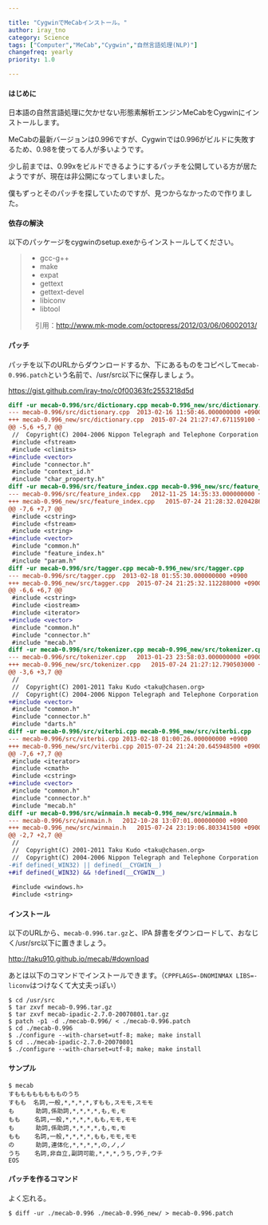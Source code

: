 ```yaml
---

title: "CygwinでMeCabインストール。"
author: iray_tno
category: Science
tags: ["Computer","MeCab","Cygwin","自然言語処理(NLP)"]
changefreq: yearly
priority: 1.0

---
```


#### はじめに

日本語の自然言語処理に欠かせない形態素解析エンジンMeCabをCygwinにインストールします。

MeCabの最新バージョンは0.996ですが、Cygwinでは0.996がビルドに失敗するため、0.98を使ってる人が多いようです。

少し前までは、0.99xをビルドできるようにするパッチを公開している方が居たようですが、現在は非公開になってしまいました。

僕もずっとそのパッチを探していたのですが、見つからなかったので作りました。

<!-- headline -->

#### 依存の解決

以下のパッケージをcygwinのsetup.exeからインストールしてください。

>- gcc-g++
>- make
>- expat
>- gettext
>- gettext-devel
>- libiconv
>- libtool
>
>　引用：http://www.mk-mode.com/octopress/2012/03/06/06002013/

#### パッチ

パッチを以下のURLからダウンロードするか、下にあるものをコピペして`mecab-0.996.patch`という名前で、/usr/src以下に保存しましょう。

https://gist.github.com/iray-tno/c0f00363fc2553218d5d

```patch
diff -ur mecab-0.996/src/dictionary.cpp mecab-0.996_new/src/dictionary.cpp
--- mecab-0.996/src/dictionary.cpp	2013-02-16 11:50:46.000000000 +0900
+++ mecab-0.996_new/src/dictionary.cpp	2015-07-24 21:27:47.671159100 +0900
@@ -5,6 +5,7 @@
 //  Copyright(C) 2004-2006 Nippon Telegraph and Telephone Corporation
 #include <fstream>
 #include <climits>
+#include <vector>
 #include "connector.h"
 #include "context_id.h"
 #include "char_property.h"
diff -ur mecab-0.996/src/feature_index.cpp mecab-0.996_new/src/feature_index.cpp
--- mecab-0.996/src/feature_index.cpp	2012-11-25 14:35:33.000000000 +0900
+++ mecab-0.996_new/src/feature_index.cpp	2015-07-24 21:28:32.020428600 +0900
@@ -7,6 +7,7 @@
 #include <cstring>
 #include <fstream>
 #include <string>
+#include <vector>
 #include "common.h"
 #include "feature_index.h"
 #include "param.h"
diff -ur mecab-0.996/src/tagger.cpp mecab-0.996_new/src/tagger.cpp
--- mecab-0.996/src/tagger.cpp	2013-02-18 01:55:30.000000000 +0900
+++ mecab-0.996_new/src/tagger.cpp	2015-07-24 21:25:32.112288000 +0900
@@ -6,6 +6,7 @@
 #include <cstring>
 #include <iostream>
 #include <iterator>
+#include <vector>
 #include "common.h"
 #include "connector.h"
 #include "mecab.h"
diff -ur mecab-0.996/src/tokenizer.cpp mecab-0.996_new/src/tokenizer.cpp
--- mecab-0.996/src/tokenizer.cpp	2013-01-23 23:58:03.000000000 +0900
+++ mecab-0.996_new/src/tokenizer.cpp	2015-07-24 21:27:12.790503000 +0900
@@ -3,6 +3,7 @@
 //
 //  Copyright(C) 2001-2011 Taku Kudo <taku@chasen.org>
 //  Copyright(C) 2004-2006 Nippon Telegraph and Telephone Corporation
+#include <vector>
 #include "common.h"
 #include "connector.h"
 #include "darts.h"
diff -ur mecab-0.996/src/viterbi.cpp mecab-0.996_new/src/viterbi.cpp
--- mecab-0.996/src/viterbi.cpp	2013-02-18 01:00:26.000000000 +0900
+++ mecab-0.996_new/src/viterbi.cpp	2015-07-24 21:24:20.645948500 +0900
@@ -7,6 +7,7 @@
 #include <iterator>
 #include <cmath>
 #include <cstring>
+#include <vector>
 #include "common.h"
 #include "connector.h"
 #include "mecab.h"
diff -ur mecab-0.996/src/winmain.h mecab-0.996_new/src/winmain.h
--- mecab-0.996/src/winmain.h	2012-10-28 13:07:01.000000000 +0900
+++ mecab-0.996_new/src/winmain.h	2015-07-24 23:19:06.803341500 +0900
@@ -2,7 +2,7 @@
 //
 //  Copyright(C) 2001-2011 Taku Kudo <taku@chasen.org>
 //  Copyright(C) 2004-2006 Nippon Telegraph and Telephone Corporation
-#if defined(_WIN32) || defined(__CYGWIN__)
+#if defined(_WIN32) && !defined(__CYGWIN__)
 
 #include <windows.h>
 #include <string>
```

#### インストール

以下のURLから、`mecab-0.996.tar.gz`と、IPA 辞書をダウンロードして、おなじく/usr/src以下に置きましょう。

http://taku910.github.io/mecab/#download

あとは以下のコマンドでインストールできます。（`CPPFLAGS=-DNOMINMAX LIBS=-liconv`はつけなくて大丈夫っぽい）

```plain
$ cd /usr/src
$ tar zxvf mecab-0.996.tar.gz
$ tar zxvf mecab-ipadic-2.7.0-20070801.tar.gz
$ patch -p1 -d ./mecab-0.996/ < ./mecab-0.996.patch
$ cd ./mecab-0.996
$ ./configure --with-charset=utf-8; make; make install
$ cd ../mecab-ipadic-2.7.0-20070801
$ ./configure --with-charset=utf-8; make; make install
```

#### サンプル

```plain
$ mecab
すもももももももものうち
すもも  名詞,一般,*,*,*,*,すもも,スモモ,スモモ
も      助詞,係助詞,*,*,*,*,も,モ,モ
もも    名詞,一般,*,*,*,*,もも,モモ,モモ
も      助詞,係助詞,*,*,*,*,も,モ,モ
もも    名詞,一般,*,*,*,*,もも,モモ,モモ
の      助詞,連体化,*,*,*,*,の,ノ,ノ
うち    名詞,非自立,副詞可能,*,*,*,うち,ウチ,ウチ
EOS
```

#### パッチを作るコマンド

よく忘れる。

```plain
$ diff -ur ./mecab-0.996 ./mecab-0.996_new/ > mecab-0.996.patch
```

